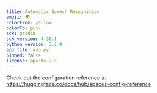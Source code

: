 ```yaml
---
title: Automatic Speech Recognition
emoji: 🌍
colorFrom: yellow
colorTo: pink
sdk: gradio
sdk_version: 4.36.1
python_version: 3.8.9
app_file: app.py
pinned: false
license: apache-2.0
---
```


Check out the configuration reference at https://huggingface.co/docs/hub/spaces-config-reference